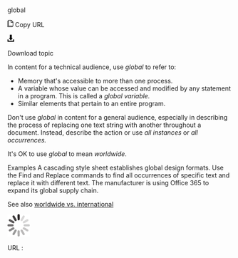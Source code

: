 # 

global

![Copy URL](media/global/Copy.png)
Copy URL

![Download](media/global/Download.png)

Download topic

In content for a technical audience, use *global* to refer to:

  - Memory that's accessible to more than one process.
  - A variable whose value can be accessed and modified by any statement in a program. This is called a *global variable.* 
  - Similar elements that pertain to an entire program.

Don't use *global*
in content for a general audience, especially in describing the process
of replacing one text string with another throughout a document.
Instead, describe the action or use *all instances* or *all occurrences.*

It's OK to use *global* to mean *worldwide*.

Examples
A cascading style sheet establishes global design formats. 
Use the Find and Replace commands to find all occurrences of specific text and replace it with different text.
The manufacturer is using Office 365 to expand its global supply chain.

See also [worldwide vs. international](https://worldready.cloudapp.net/Styleguide/Read?id=2700&topicid=39585)

![In progress](media/global/activity-large.gif)

URL :
